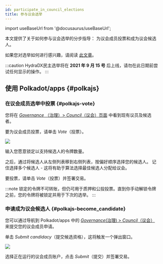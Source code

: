 ```yaml
---
id: participate_in_council_elections
title: 参与议会选举
---
```


import useBaseUrl from '@docusaurus/useBaseUrl';

本文提供了关于如何参与议会选举的分步指导： 为议会成员投票和成为议会候选人。

如果您对选举如何进行感兴趣，请阅读 [此文章](/democracy_council#elections)。

:::caution
HydraDX民主选举将在 **2021 年 9 月 15 号** 后上线，请勿在此日期前尝试任何显示的操作。
:::

## 使用 Polkadot/apps {#polkajs}

### 在议会成员选举中投票 {#polkajs-vote}
您将在 [*Governance* （治理）> *Council*（议会）页面](https://polkadot.js.org/apps/?rpc=wss%3A%2F%2Frpc-01.snakenet.hydradx.io#/council) 中看到现有议员及候选者。

要为议会成员投票，请单击 *Vote*（投票）。

<div style={{textAlign: 'center'}}>
  <img src={useBaseUrl('/participate_in_council_elections/polkajs-vote.jpg')} />
</div>

输入您愿意锁定以支持候选人的令牌数量。

之后，通过将候选人从左侧列表移到右侧列表，按偏好顺序选择您的候选人。 记住选择多个候选人 - 这将有助于算法选择最佳候选人分配给议会。

要投票，请单击 *Vote*（投票）并签署交易。

:::note
锁定的令牌不可转账，但仍可用于质押和公投投票。直到你手动解锁令牌之前，您的令牌将被锁定并用于下次的选举。
:::

### 申请成为议会候选人 {#polkajs-become_candidate}
您可以通过导航到 Polkadot/apps 中的 [*Governance*(治理) > *Council*（议会）](https://polkadot.js.org/apps/?rpc=wss%3A%2F%2Frpc-01.snakenet.hydradx.io#/council) 来提交您的议会成员申请。

单击 *Submit candidacy*（提交候选资格），这将触发一个弹出窗口。

<div style={{textAlign: 'center'}}>
  <img src={useBaseUrl('/participate_in_council_elections/polkajs-apply.jpg')} />
</div>

选择正在运行的议会成员账户，点击 *Submit*（提交）并签署交易。
